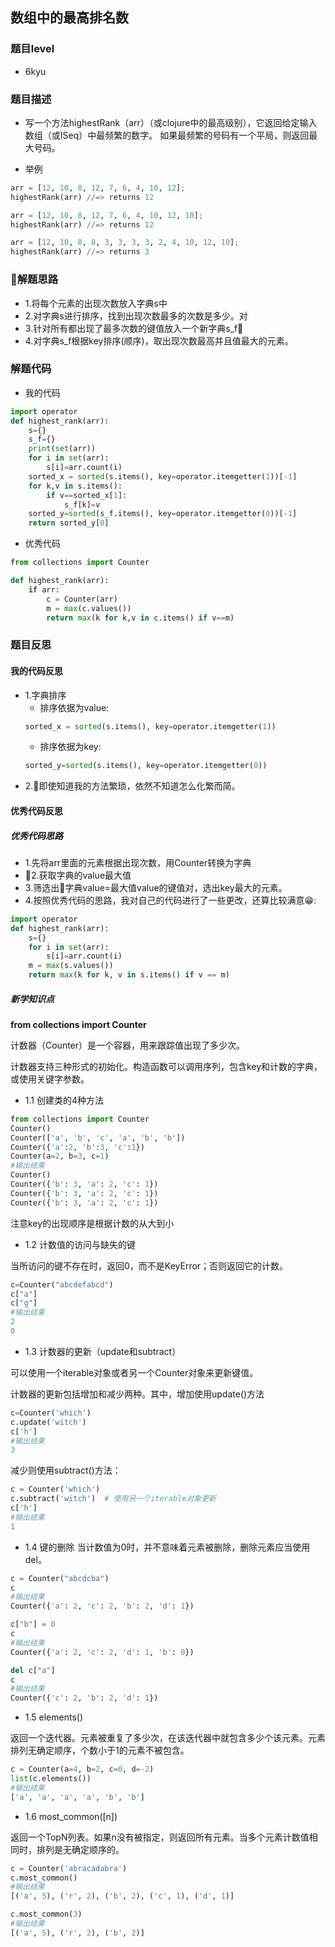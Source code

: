 ## 数组中的最高排名数
### 题目level
* 6kyu

### 题目描述
* 写一个方法highestRank（arr）（或clojure中的最高级别），它返回给定输入数组（或ISeq）中最频繁的数字。 如果最频繁的号码有一个平局，则返回最大号码。

* 举例

```python
arr = [12, 10, 8, 12, 7, 6, 4, 10, 12];
highestRank(arr) //=> returns 12

arr = [12, 10, 8, 12, 7, 6, 4, 10, 12, 10];
highestRank(arr) //=> returns 12

arr = [12, 10, 8, 8, 3, 3, 3, 3, 2, 4, 10, 12, 10];
highestRank(arr) //=> returns 3
```

### 解题思路
* 1.将每个元素的出现次数放入字典s中
* 2.对字典s进行排序，找到出现次数最多的次数是多少。对
* 3.针对所有都出现了最多次数的键值放入一个新字典s_f
* 4.对字典s_f根据key排序(顺序)，取出现次数最高并且值最大的元素。


### 解题代码
* 我的代码
```python
import operator
def highest_rank(arr):
    s={}
    s_f={}
    print(set(arr))
    for i in set(arr):
        s[i]=arr.count(i)
    sorted_x = sorted(s.items(), key=operator.itemgetter(1))[-1]
    for k,v in s.items():
        if v==sorted_x[1]:
            s_f[k]=v
    sorted_y=sorted(s_f.items(), key=operator.itemgetter(0))[-1]
    return sorted_y[0]
```

* 优秀代码
```python
from collections import Counter

def highest_rank(arr):
    if arr:
        c = Counter(arr)
        m = max(c.values())
        return max(k for k,v in c.items() if v==m)
```

### 题目反思
#### 我的代码反思
* 1.字典排序
  * 排序依据为value:
  ```python
  sorted_x = sorted(s.items(), key=operator.itemgetter(1))
  ```
  * 排序依据为key:
  ```python
  sorted_y=sorted(s.items(), key=operator.itemgetter(0))
  ```
* 2.即使知道我的方法繁琐，依然不知道怎么化繁而简。

#### 优秀代码反思
##### 优秀代码思路
* 1.先将arr里面的元素根据出现次数，用Counter转换为字典
* 2.获取字典的value最大值
* 3.筛选出字典value=最大值value的键值对，选出key最大的元素。
* 4.按照优秀代码的思路，我对自己的代码进行了一些更改，还算比较满意😁:

```python
import operator
def highest_rank(arr):
    s={}
    for i in set(arr):
        s[i]=arr.count(i)
    m = max(s.values())
    return max(k for k, v in s.items() if v == m)
```


##### 新学知识点
**from collections import Counter**

计数器（Counter）是一个容器，用来跟踪值出现了多少次。

计数器支持三种形式的初始化。构造函数可以调用序列，包含key和计数的字典，或使用关键字参数。
* 1.1 创建类的4种方法
```python
from collections import Counter
Counter()
Counter(['a', 'b', 'c', 'a', 'b', 'b'])
Counter({'a':2, 'b':3, 'c':1})
Counter(a=2, b=3, c=1)
#输出结果
Counter()
Counter({'b': 3, 'a': 2, 'c': 1})
Counter({'b': 3, 'a': 2, 'c': 1})
Counter({'b': 3, 'a': 2, 'c': 1})
```
注意key的出现顺序是根据计数的从大到小

* 1.2 计数值的访问与缺失的键

当所访问的键不存在时，返回0，而不是KeyError；否则返回它的计数。

```python
c=Counter("abcdefabcd")
c["a"]
c["g"]
#输出结果
2
0
```
* 1.3 计数器的更新（update和subtract）

可以使用一个iterable对象或者另一个Counter对象来更新键值。

计数器的更新包括增加和减少两种。其中，增加使用update()方法

```python
c=Counter('which')
c.update('witch')
c['h']
#输出结果
3
```

减少则使用subtract()方法：

```python
c = Counter('which')
c.subtract('witch')  # 使用另一个iterable对象更新
c['h']
#输出结果
1
```
* 1.4 键的删除
当计数值为0时，并不意味着元素被删除，删除元素应当使用del。
```python
c = Counter("abcdcba")
c
#输出结果
Counter({'a': 2, 'c': 2, 'b': 2, 'd': 1})

c["b"] = 0
c
#输出结果
Counter({'a': 2, 'c': 2, 'd': 1, 'b': 0})

del c["a"]
c
#输出结果
Counter({'c': 2, 'b': 2, 'd': 1})
```
* 1.5 elements()

返回一个迭代器。元素被重复了多少次，在该迭代器中就包含多少个该元素。元素排列无确定顺序，个数小于1的元素不被包含。

```python
c = Counter(a=4, b=2, c=0, d=-2)
list(c.elements())
#输出结果
['a', 'a', 'a', 'a', 'b', 'b']
```

* 1.6 most_common([n])

返回一个TopN列表。如果n没有被指定，则返回所有元素。当多个元素计数值相同时，排列是无确定顺序的。

```python
c = Counter('abracadabra')
c.most_common()
#输出结果
[('a', 5), ('r', 2), ('b', 2), ('c', 1), ('d', 1)]

c.most_common(3)
#输出结果
[('a', 5), ('r', 2), ('b', 2)]
```
